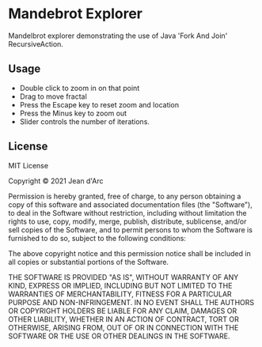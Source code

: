 # Mandebrot Explorer

Mandelbrot explorer demonstrating the use of Java 'Fork And Join' RecursiveAction.

## Usage
- Double click to zoom in on that point
- Drag to move fractal
- Press the Escape key to reset zoom and location
- Press the Minus key to zoom out
- Slider controls the number of iterations.

## License
MIT License

Copyright © 2021 Jean d'Arc

Permission is hereby granted, free of charge, to any person
obtaining a copy of this software and associated documentation
files (the "Software"), to deal in the Software without
restriction, including without limitation the rights to use,
copy, modify, merge, publish, distribute, sublicense, and/or
sell copies of the Software, and to permit persons to whom the
Software is furnished to do so, subject to the following
conditions:

The above copyright notice and this permission notice shall
be included in all copies or substantial portions of the Software.

THE SOFTWARE IS PROVIDED "AS IS", WITHOUT WARRANTY OF ANY KIND,
EXPRESS OR IMPLIED, INCLUDING BUT NOT LIMITED TO THE WARRANTIES
OF MERCHANTABILITY, FITNESS FOR A PARTICULAR PURPOSE AND
NON-INFRINGEMENT. IN NO EVENT SHALL THE AUTHORS OR COPYRIGHT
HOLDERS BE LIABLE FOR ANY CLAIM, DAMAGES OR OTHER LIABILITY,
WHETHER IN AN ACTION OF CONTRACT, TORT OR OTHERWISE, ARISING
FROM, OUT OF OR IN CONNECTION WITH THE SOFTWARE OR THE USE OR
OTHER DEALINGS IN THE SOFTWARE.
